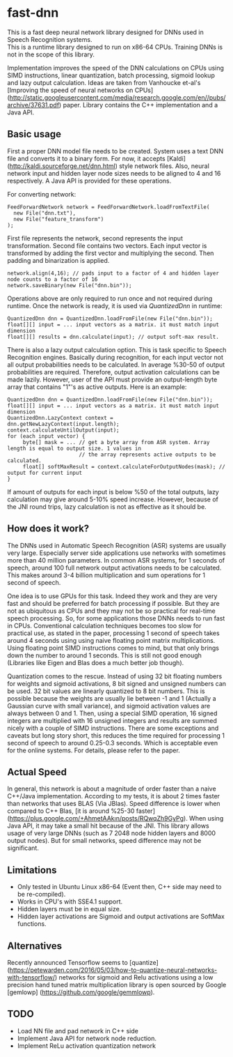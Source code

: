 # fast-dnn
This is a fast deep neural network library designed for DNNs used in Speech Recognition systems.  
This is a runtime library designed to run on x86-64 CPUs. Training DNNs is not in the scope of this library. 

Implementation improves the speed of the DNN calculations on CPUs using SIMD instructions, linear quantization, batch processing, sigmoid lookup and lazy output calculation. 
Ideas are taken from Vanhoucke et-al's [Improving the speed of neural networks on CPUs] (http://static.googleusercontent.com/media/research.google.com/en//pubs/archive/37631.pdf) paper. Library contains the C++ implementation and a Java API. 

## Basic usage
First a proper DNN model file needs to be created. System uses a text DNN file and converts it to a binary form. 
For now, it accepts [Kaldi] (http://kaldi.sourceforge.net/dnn.html) style network files. Also, neural network input and hidden layer node sizes needs to be aligned to 4 and 16 respectively.
A Java API is provided for these operations.

For converting network:

	FeedForwardNetwork network = FeedForwardNetwork.loadFromTextFile(
	  new File("dnn.txt"),
	  new File("feature_transform")
	);

First file represents the network, second represents the input transformation. Second file contains two vectors. Each input vector is transformed by adding the first vector and multiplying the second. Then padding and binarization is applied.

	network.align(4,16); // pads input to a factor of 4 and hidden layer node counts to a factor of 16
	network.saveBinary(new File("dnn.bin"));

Operations above are only required to run once and not required during runtime. Once the network is ready, it is used via *QuantizedDnn* in runtime:

	QuantizedDnn dnn = QuantizedDnn.loadFromFile(new File("dnn.bin"));
	float[][] input = ... input vectors as a matrix. it must match input dimension
	float[][] results = dnn.calculate(input); // output soft-max result.
	 
There is also a lazy output calculation option. This is task specific to Speech Recognition engines. Basically during recognition, for each input vector
not all output probabilities needs to be calculated. In average %30-50 of output probabilities are required. Therefore, output activation calculations
can be made lazily. However, user of the API must provide an output-length byte array that contains "1"'s as active outputs. Here is an example:

	QuantizedDnn dnn = QuantizedDnn.loadFromFile(new File("dnn.bin"));
	float[][] input = ... input vectors as a matrix. it must match input dimension
    QuantizedDnn.LazyContext context = dnn.getNewLazyContext(input.length);
    context.calculateUntilOutput(input);
    for (each input vector) {
         byte[] mask = ... // get a byte array from ASR system. Array length is equal to output size. 1 values in  
                           // the array represents active outputs to be calculated.
         float[] softMaxResult = context.calculateForOutputNodes(mask); // output for current input         
    }

If amount of outputs for each input is below %50 of the total outputs, lazy calculation may give around 5-10% speed increase. However, because of the JNI round trips, lazy calculation is not as effective as it should be.  

## How does it work?

The DNNs used in Automatic Speech Recognition (ASR) systems are usually very large. Especially server side applications use networks with sometimes more than 40 million parameters. In common ASR systems, for 1 seconds of speech, around 100 full network output activations needs to be calculated. This makes around 3-4 billion multiplication and sum operations for 1 second of speech.   

One idea is to use GPUs for this task. Indeed they work and they are very fast and should be preferred for batch processing if possible. But they are not as ubiquitous as CPUs and they may not be so practical for real-time speech processing.
So, for some applications those DNNs needs to run fast in CPUs. Conventional calculation techniques becomes too slow for practical use, as stated in the paper, processing 1 second of speech takes around 4 seconds using
using naive floating point matrix multiplications. Using floating point SIMD instructions comes to mind, but that only brings down the number to around 1 seconds. This is still not good enough (Libraries like Eigen and Blas does a much better job though). 
  
Quantization comes to the rescue.
Instead of using 32 bit floating numbers for weights and sigmoid activations, 8 bit signed and unsigned numbers can be used.
32 bit values are linearly quantized to 8 bit numbers. This is possible because the weights are usually lie 
between -1 and 1 (Actually a Gaussian curve with small variance), and sigmoid activation values are always between 0 and 1. 
Then, using a special SIMD operation, 16 signed integers
are multiplied with 16 unsigned integers and results are summed nicely with a couple of SIMD instructions. There are some exceptions and caveats but long story short, this reduces the time required for processing 1 second 
of speech to around 0.25-0.3 seconds. Which is acceptable even for the online systems. For details, please refer to the paper.

## Actual Speed
In general, this network is about a magnitude of order faster than a naive C++/Java implementation. According to my tests, it is about 2 times faster than networks that uses BLAS (Via JBlas). Speed difference is lower when compared to C++ Blas, [it is around %25-30 faster] (https://plus.google.com/+AhmetAAkın/posts/RQwqZh9GyPg). When using Java API, it may take a small hit because of the JNI. This library allows usage of very large DNNs (such as 7 2048 node hidden layers and 8000 output nodes). But for small networks, speed difference may not be significant.

## Limitations
* Only tested in Ubuntu Linux x86-64 (Event then, C++ side may need to be re-compiled). 
* Works in CPU's with SSE4.1 support.
* Hidden layers must be in equal size.
* Hidden layer activations are Sigmoid and output activations are SoftMax functions.

## Alternatives
Recently announced Tensorflow seems to [quantize] (https://petewarden.com/2016/05/03/how-to-quantize-neural-networks-with-tensorflow/) networks for sigmoid and Relu activations using a low precision hand tuned matrix multiplication library is open sourced by Google [gemlowp] (https://github.com/google/gemmlowp). 

## TODO
* Load NN file and pad network in C++ side
* Implement Java API for network node reduction.
* Implement ReLu activation quantization network 
